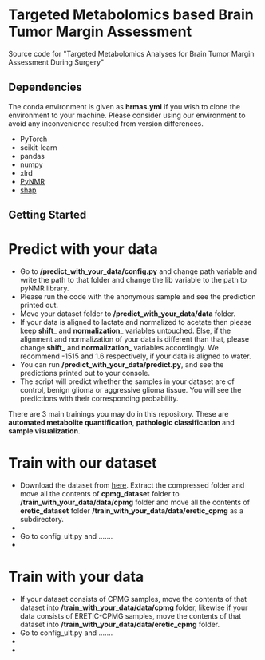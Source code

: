 # Targeted Metabolomics based Brain Tumor Margin Assessment

Source code for "Targeted Metabolomics Analyses for Brain Tumor Margin Assessment During Surgery"

## Dependencies 
The conda environment is given as **hrmas.yml** if you wish to clone the environment to your machine. Please consider using our environment to avoid any inconvenience resulted from version differences.
- PyTorch
- scikit-learn
- pandas
- numpy
- xlrd
- [PyNMR](https://github.com/bennomeier/pyNMR)
- [shap](https://github.com/slundberg/shap)

## Getting Started 
# Predict with your data
 - Go to **/predict_with_your_data/config.py** and change path variable and write the path to that folder and change the lib variable to the path to pyNMR library.
 - Please run the code with the anonymous sample and see the prediction printed out.
 - Move your dataset folder to **/predict_with_your_data/data** folder.
 - If your data is aligned to lactate and normalized to acetate then please keep **shift_** and **normalization_** variables untouched. Else, if the alignment and normalization of your data is different than that, please change **shift_** and **normalization_** variables accordingly. We recommend -1515 and 1.6 respectively, if your data is aligned to water.
 - You can run **/predict_with_your_data/predict.py**, and see the predictions printed out to your console.
 - The script will predict whether the samples in your dataset are of control, benign glioma or aggressive glioma tissue. You will see the predictions with their corresponding probability.


There are 3 main trainings you may do in this repository. These are **automated metabolite quantification**, **pathologic classification** and **sample visualization**.

# Train with our dataset
 - Download the dataset from [here](https://zenodo.org/record/5774947). Extract the compressed folder and move all the contents of **cpmg_dataset** folder to **/train_with_your_data/data/cpmg** folder and move all the contents of **eretic_dataset** folder **/train_with_your_data/data/eretic_cpmg** as a subdirectory.
 - 
 - Go to config_ult.py and .......
 - 

# Train with your data
 - If your dataset consists of CPMG samples, move the contents of that dataset into **/train_with_your_data/data/cpmg** folder, likewise if your data consists of ERETIC-CPMG samples, move the contents of that dataset into **/train_with_your_data/data/eretic_cpmg** folder.
 - Go to config_ult.py and .......
 - 
 - 

 
